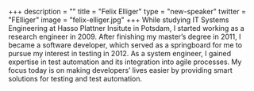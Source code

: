 +++
description = ""
title = "Felix Elliger"
type = "new-speaker"
twitter = "FElliger"
image = "felix-elliger.jpg"
+++
While studying IT Systems Engineering at Hasso Plattner Insitute in Potsdam, I started working as a research engineer in 2009. After finishing my master’s degree in 2011, I became a software developer, which served as a springboard for me to pursue my interest in testing in 2012. As a system engineer, I gained expertise in test automation and its integration into agile processes. My focus today is on making developers’ lives easier by providing smart solutions for testing and test automation.